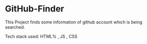 # GitHub-Finder
This Project finds some information of github account which is being searched.

Tech stack used: HTML% , JS , CSS